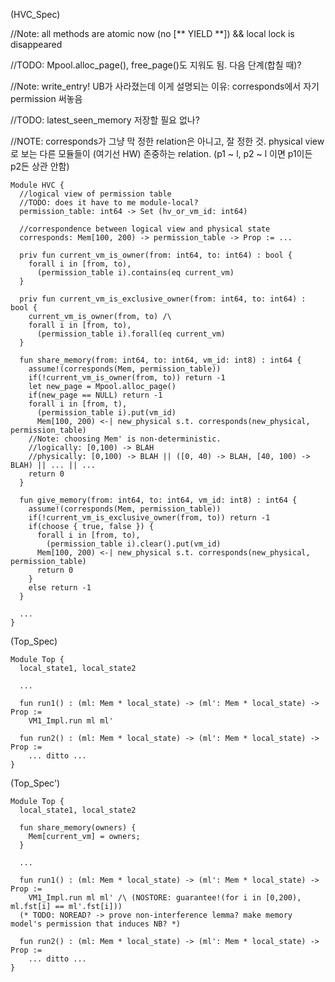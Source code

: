 (HVC_Spec)

//Note: all methods are atomic now (no [** YIELD **]) && local lock is disappeared

//TODO: Mpool.alloc_page(), free_page()도 지워도 됨. 다음 단계(합칠 때)?

//Note: write_entry! UB가 사라졌는데 이게 설명되는 이유: corresponds에서 자기 permission 써놓음

//TODO: latest_seen_memory 저장할 필요 없나?

//NOTE: corresponds가 그냥 막 정한 relation은 아니고, 잘 정한 것. physical view로 보는 다른 모듈들이 (여기선 HW) 존중하는 relation. (p1 ~ l, p2 ~ l 이면 p1이든 p2든 상관 안함)

```Coq
Module HVC {
  //logical view of permission table
  //TODO: does it have to me module-local?
  permission_table: int64 -> Set (hv_or_vm_id: int64)

  //correspondence between logical view and physical state
  corresponds: Mem[100, 200) -> permission_table -> Prop := ...

  priv fun current_vm_is_owner(from: int64, to: int64) : bool {
    forall i in [from, to), 
      (permission_table i).contains(eq current_vm)
  }
  
  priv fun current_vm_is_exclusive_owner(from: int64, to: int64) : bool {
    current_vm_is_owner(from, to) /\
    forall i in [from, to), 
      (permission_table i).forall(eq current_vm)
  }
  
  fun share_memory(from: int64, to: int64, vm_id: int8) : int64 {
    assume!(corresponds(Mem, permission_table))
    if(!current_vm_is_owner(from, to)) return -1
    let new_page = Mpool.alloc_page()
    if(new_page == NULL) return -1
    forall i in [from, t), 
      (permission_table i).put(vm_id)
      Mem[100, 200) <-| new_physical s.t. corresponds(new_physical, permission_table) 
    //Note: choosing Mem' is non-deterministic. 
    //logically: [0,100) -> BLAH 
    //physically: [0,100) -> BLAH || ([0, 40) -> BLAH, [40, 100) -> BLAH) || ... || ...
    return 0
  }
  
  fun give_memory(from: int64, to: int64, vm_id: int8) : int64 {
    assume!(corresponds(Mem, permission_table))
    if(!current_vm_is_exclusive_owner(from, to)) return -1
    if(choose { true, false }) {
      forall i in [from, to),
        (permission_table i).clear().put(vm_id)
      Mem[100, 200) <-| new_physical s.t. corresponds(new_physical, permission_table) 
      return 0
    }
    else return -1
  }

  ...
}
```




(Top_Spec)
```Coq
Module Top {
  local_state1, local_state2

  ...

  fun run1() : (ml: Mem * local_state) -> (ml': Mem * local_state) -> Prop :=
    VM1_Impl.run ml ml'
  
  fun run2() : (ml: Mem * local_state) -> (ml': Mem * local_state) -> Prop :=
    ... ditto ...
}
```


(Top_Spec')
```Coq
Module Top {
  local_state1, local_state2
  
  fun share_memory(owners) {
    Mem[current_vm] = owners;
  }
 
  ...

  fun run1() : (ml: Mem * local_state) -> (ml': Mem * local_state) -> Prop :=
    VM1_Impl.run ml ml' /\ (NOSTORE: guarantee!(for i in [0,200), ml.fst[i] == ml'.fst[i]))
  (* TODO: NOREAD? -> prove non-interference lemma? make memory model's permission that induces NB? *)

  fun run2() : (ml: Mem * local_state) -> (ml': Mem * local_state) -> Prop :=
    ... ditto ...
}
```
